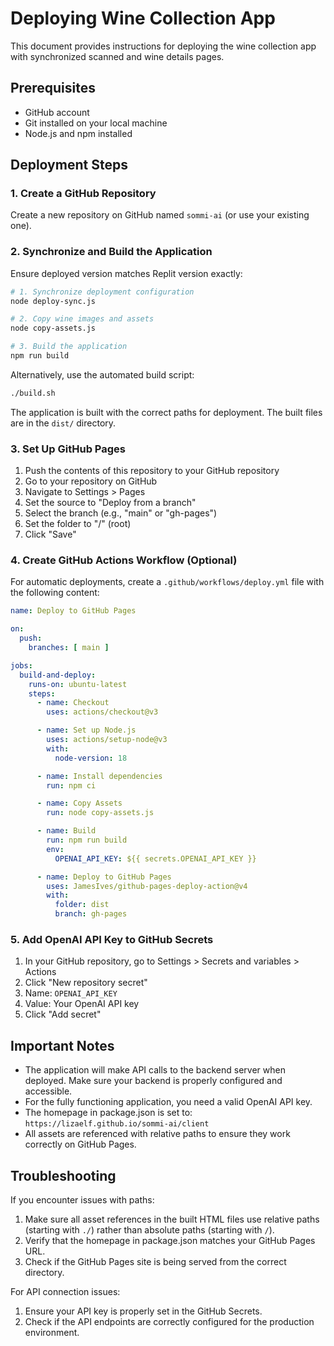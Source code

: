 # Deploying Wine Collection App

This document provides instructions for deploying the wine collection app with synchronized scanned and wine details pages.

## Prerequisites

- GitHub account
- Git installed on your local machine
- Node.js and npm installed

## Deployment Steps

### 1. Create a GitHub Repository

Create a new repository on GitHub named `sommi-ai` (or use your existing one).

### 2. Synchronize and Build the Application

Ensure deployed version matches Replit version exactly:

```bash
# 1. Synchronize deployment configuration
node deploy-sync.js

# 2. Copy wine images and assets
node copy-assets.js

# 3. Build the application
npm run build
```

Alternatively, use the automated build script:

```bash
./build.sh
```

The application is built with the correct paths for deployment. The built files are in the `dist/` directory.

### 3. Set Up GitHub Pages

1. Push the contents of this repository to your GitHub repository
2. Go to your repository on GitHub
3. Navigate to Settings > Pages
4. Set the source to "Deploy from a branch"
5. Select the branch (e.g., "main" or "gh-pages")
6. Set the folder to "/" (root)
7. Click "Save"

### 4. Create GitHub Actions Workflow (Optional)

For automatic deployments, create a `.github/workflows/deploy.yml` file with the following content:

```yaml
name: Deploy to GitHub Pages

on:
  push:
    branches: [ main ]

jobs:
  build-and-deploy:
    runs-on: ubuntu-latest
    steps:
      - name: Checkout
        uses: actions/checkout@v3

      - name: Set up Node.js
        uses: actions/setup-node@v3
        with:
          node-version: 18

      - name: Install dependencies
        run: npm ci

      - name: Copy Assets
        run: node copy-assets.js

      - name: Build
        run: npm run build
        env:
          OPENAI_API_KEY: ${{ secrets.OPENAI_API_KEY }}

      - name: Deploy to GitHub Pages
        uses: JamesIves/github-pages-deploy-action@v4
        with:
          folder: dist
          branch: gh-pages
```

### 5. Add OpenAI API Key to GitHub Secrets

1. In your GitHub repository, go to Settings > Secrets and variables > Actions
2. Click "New repository secret"
3. Name: `OPENAI_API_KEY`
4. Value: Your OpenAI API key
5. Click "Add secret"

## Important Notes

- The application will make API calls to the backend server when deployed. Make sure your backend is properly configured and accessible.
- For the fully functioning application, you need a valid OpenAI API key.
- The homepage in package.json is set to: `https://lizaelf.github.io/sommi-ai/client`
- All assets are referenced with relative paths to ensure they work correctly on GitHub Pages.

## Troubleshooting

If you encounter issues with paths:
1. Make sure all asset references in the built HTML files use relative paths (starting with `./`) rather than absolute paths (starting with `/`).
2. Verify that the homepage in package.json matches your GitHub Pages URL.
3. Check if the GitHub Pages site is being served from the correct directory.

For API connection issues:
1. Ensure your API key is properly set in the GitHub Secrets.
2. Check if the API endpoints are correctly configured for the production environment.